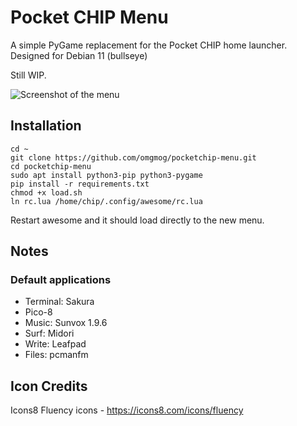 # Pocket CHIP Menu

A simple PyGame replacement for the Pocket CHIP home launcher. Designed for Debian 11 (bullseye)

Still WIP.

![Screenshot of the menu](https://i.ibb.co/CbcMHvf/2021-10-07-114218-480x272-scrot.png)

## Installation

```
cd ~
git clone https://github.com/omgmog/pocketchip-menu.git
cd pocketchip-menu
sudo apt install python3-pip python3-pygame
pip install -r requirements.txt
chmod +x load.sh
ln rc.lua /home/chip/.config/awesome/rc.lua
```

Restart awesome and it should load directly to the new menu.

## Notes

### Default applications

- Terminal: Sakura
- Pico-8
- Music: Sunvox 1.9.6
- Surf: Midori
- Write: Leafpad
- Files: pcmanfm

## Icon Credits

Icons8 Fluency icons - https://icons8.com/icons/fluency
